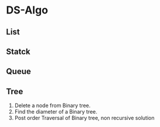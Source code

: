 # DS-Algo
## List
## Statck
## Queue
## Tree
1. Delete a node from Binary tree.
2. Find the diameter of a Binary tree.
3. Post order Traversal of Binary tree, non recursive solution
